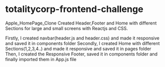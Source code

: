 # totalitycorp-frontend-challenge
Apple_HomePage_Clone
Created Header,Footer and Home with different Sections for large and small screens with Reactjs and CSS.

Firstly, I created navbar(header.js and header.css) and made it responsive and saved it in components folder
Secondly, I created Home with different Sections(1,2,3,4..) and made it  responsive and saved it in pages folder
Then, I created the Responsive Footer, saved it in components folder and finally imported them in App.js file

